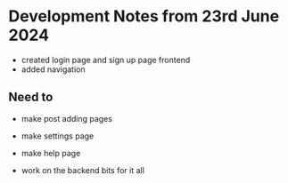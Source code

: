 # Development Notes from 23rd June 2024

- created login page and sign up page frontend
- added navigation 

## Need to
- make post adding pages 
- make settings page 
- make help page 

- work on the backend bits for it all 
